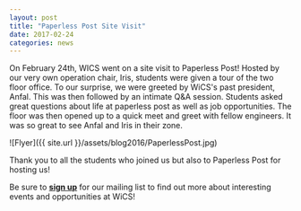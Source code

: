 ```yaml
---
layout: post
title: "Paperless Post Site Visit"
date: 2017-02-24
categories: news
---
```


On February 24th, WICS went on a site visit to Paperless Post! Hosted by our very own operation chair, Iris, students were given a tour of the two floor office. To our surprise, we were greeted by WiCS's past president, Anfal. This was then followed by an intimate Q&A session. Students asked great questions about life at paperless post as well as job opportunities. The floor was then opened up to a quick meet and greet with fellow engineers. It was so great to see Anfal and Iris in their zone.

![Flyer]({{ site.url }}/assets/blog2016/PaperlessPost.jpg)

Thank you to all the students who joined us but also to Paperless Post for hosting us! 

Be sure to [**sign up**][mailinglist] for our mailing list to find out more about interesting events and opportunities at WiCS! 

[mailinglist]: http://columbia.us9.list-manage.com/subscribe?u=4c6a1c710f8ab9cce10272368&id=593b5faa43
